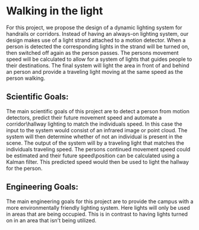 <h1> Walking in the light </h1>

<p>
For this project, we propose the design of a dynamic lighting system for handrails or corridors.
Instead of having an always-on lighting system, our design makes use of a light strand attached to a motion detector. 
When a person is detected the corresponding lights in the strand will be turned on, then switched off again as the person passes.
The persons movement speed will be calculated to allow for a system of lights that guides people to their destinations.
The final system will light the area in front of and behind an person and provide a traveling light moving at the same speed as the person walking.
</p>


<h2> Scientific Goals: </h2>
<p>
The main scientific goals of this project are to detect a person from motion detectors, predict their future movement speed and automate a corridor\hallway lighting to match the individuals speed.
In this case the input to the system would consist of an infrared image or point cloud.
The system will then determine whether of not an individual is present in the scene.
The output of the system will by a traveling light that matches the individuals traveling speed.
The persons continued movement speed could be estimated and their future speed\position can be calculated using a Kalman filter.
This predicted speed would then be used to light the hallway for the person.
</p>

<h2> Engineering Goals: </h2>
<p>
The main engineering goals for this project are to provide the campus with a more environmentally friendly lighting system.
Here lights will only be used in areas that are being occupied.
This is in contrast to having lights turned on in an area that isn't being utilized.
</p>

